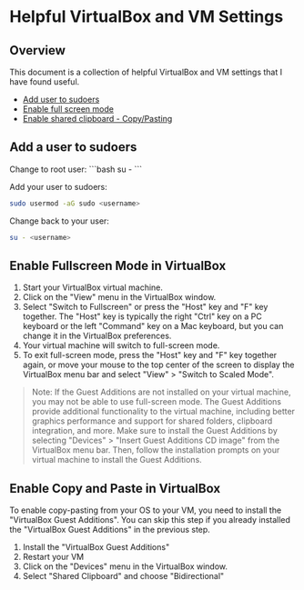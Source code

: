 # Helpful VirtualBox and VM Settings

## Overview

This document is a collection of helpful VirtualBox and VM settings that I have found useful.

* [Add user to sudoers](#add-user-to-sudoers)
* [Enable full screen mode](#enable-full-screen-mode)
* [Enable shared clipboard - Copy/Pasting](#enable-shared-clipboard)

<h2 id="add-user-to-sudoers">Add a user to sudoers </h2>
Change to root user:
```bash
su -
```

Add your user to sudoers:
```bash
sudo usermod -aG sudo <username>
```

Change back to your user:
```bash
su - <username>
```

<h2 id="enable-full-screen-mode"> Enable Fullscreen Mode in VirtualBox</h2>

1. Start your VirtualBox virtual machine.
2. Click on the "View" menu in the VirtualBox window.
3. Select "Switch to Fullscreen" or press the "Host" key and "F" key together. The "Host" key is typically the right "Ctrl" key on a PC keyboard or the left "Command" key on a Mac keyboard, but you can change it in the VirtualBox preferences.
4. Your virtual machine will switch to full-screen mode.
5. To exit full-screen mode, press the "Host" key and "F" key together again, or move your mouse to the top center of the screen to display the VirtualBox menu bar and select "View" > "Switch to Scaled Mode".

> Note: If the Guest Additions are not installed on your virtual machine, you may not be able to use full-screen mode. The Guest Additions provide additional functionality to the virtual machine, including better graphics performance and support for shared folders, clipboard integration, and more. 
> Make sure to install the Guest Additions by selecting "Devices" > "Insert Guest Additions CD image" from the VirtualBox menu bar. Then, follow the installation prompts on your virtual machine to install the Guest Additions.

<h2 id="enable-shared-clipboard"> Enable Copy and Paste in VirtualBox</h2>
To enable copy-pasting from your OS to your VM, you need to install the "VirtualBox Guest Additions".
You can skip this step if you already installed the "VirtualBox Guest Additions" in the previous step.

1. Install the "VirtualBox Guest Additions"
2. Restart your VM
3. Click on the "Devices" menu in the VirtualBox window.
4. Select "Shared Clipboard" and choose "Bidirectional"